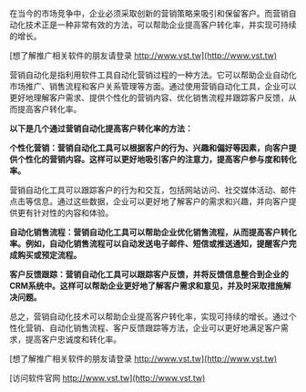 在当今的市场竞争中，企业必须采取创新的营销策略来吸引和保留客户。而营销自动化技术正是一种非常有效的方法，可以帮助企业提高客户转化率，并实现可持续的增长。

[想了解推广相关软件的朋友请登录 http://www.vst.tw](http://www.vst.tw)

营销自动化是指利用软件工具自动化营销过程的一种方法。它可以帮助企业自动化市场推广、销售流程和客户关系管理等方面。通过使用营销自动化工具，企业可以更好地理解客户需求、提供个性化的营销内容、优化销售流程并跟踪客户反馈，从而提高客户转化率。

**以下是几个通过营销自动化提高客户转化率的方法：**

**个性化营销：营销自动化工具可以根据客户的行为、兴趣和偏好等因素，向客户提供个性化的营销内容。这样可以更好地吸引客户的注意力，提高客户参与度和转化率。**

营销自动化工具可以跟踪客户的行为和交互，包括网站访问、社交媒体活动、邮件点击等信息。通过这些数据，企业可以更好地了解客户的需求和兴趣，并向客户提供更有针对性的内容和体验。

**自动化销售流程：营销自动化工具可以帮助企业优化销售流程，从而提高客户转化率。例如，自动化销售流程可以自动发送电子邮件、短信或推送通知，提醒客户完成购买或预定流程。**

**客户反馈跟踪：营销自动化工具可以跟踪客户反馈，并将反馈信息整合到企业的CRM系统中。这样可以帮助企业更好地了解客户需求和意见，并及时采取措施解决问题。**

总之，营销自动化技术可以帮助企业提高客户转化率，实现可持续的增长。通过个性化营销、自动化销售流程、客户反馈跟踪等方法，企业可以更好地满足客户需求，提高客户忠诚度和转化率。

[想了解推广相关软件的朋友请登录 http://www.vst.tw](http://www.vst.tw)


[访问软件官网 http://www.vst.tw](http://www.vst.tw)

